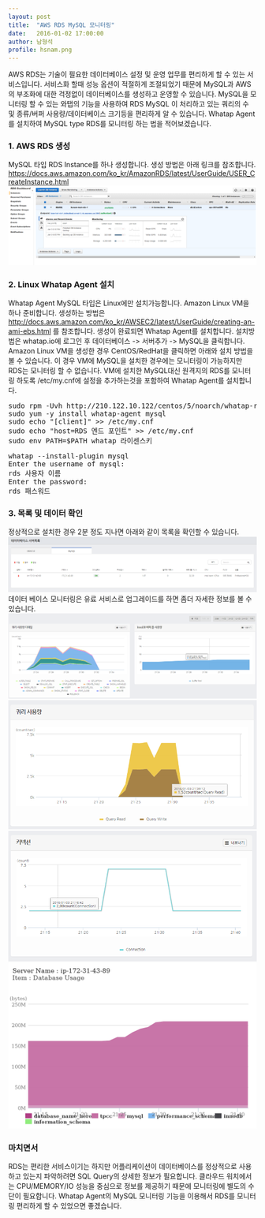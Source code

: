 ```yaml
---
layout: post
title:  "AWS RDS MySQL 모니터링"
date:   2016-01-02 17:00:00
author: 남형석
profile: hsnam.png
---
```

AWS RDS는 기술이 필요한 데이터베이스 설정 및 운영 업무를 편리하게 할 수 있는 서비스입니다. 서비스화 할때 성능 옵션이 적절하게 조절되었기 때문에 MySQL과 AWS의 부조화에 대한 걱정없이 데이터베이스를 생성하고 운영할 수 있습니다.
MySQL을 모니터링 할 수 있는 와탭의 기능을 사용하여 RDS MySQL 이 처리하고 있는 쿼리의 수 및 종류/버퍼 사용량/데이터베이스 크기등을 편리하게 알 수 있습니다.
Whatap Agent를 설치하여 MySQL type RDS를 모니터링 하는 법을 적어보겠습니다.

### 1. AWS RDS 생성
MySQL 타입 RDS Instance를 하나 생성합니다. 생성 방법은 아래 링크를 참조합니다.
https://docs.aws.amazon.com/ko_kr/AmazonRDS/latest/UserGuide/USER_CreateInstance.html
![AWS RDS](/assets/images/hsnam/02/2016-01-02-AWS-RDS-INSTANCE.PNG)

### 2. Linux Whatap Agent 설치
Whatap Agent MySQL 타입은 Linux에만 설치가능합니다. Amazon Linux VM을 하나 준비합니다.
생성하는 방법은 http://docs.aws.amazon.com/ko_kr/AWSEC2/latest/UserGuide/creating-an-ami-ebs.html 를 참조합니다.
생성이 완료되면 Whatap Agent를 설치합니다. 설치방법은 whatap.io에 로그인 후 데이터베이스 -> 서버추가 -> MySQL을 클릭합니다.
Amazon Linux VM을 생성한 경우 CentOS/RedHat을 클릭하면 아래와 설치 방법을 볼 수 있습니다. 
이 경우 VM에 MySQL을 설치한 경우에는 모니터링이 가능하지만 RDS는 모니터링 할 수 없습니다. 
VM에 설치한 MySQL대신 원격지의 RDS를 모니터링 하도록 /etc/my.cnf에 설정을 추가하는것을 포함하여 Whatap Agent를 설치합니다.
<pre>
sudo rpm -Uvh http://210.122.10.122/centos/5/noarch/whatap-repo-1.0-1.noarch.rpm
sudo yum -y install whatap-agent mysql
sudo echo "[client]" >> /etc/my.cnf
sudo echo "host=RDS 엔드 포인트" >> /etc/my.cnf
sudo env PATH=$PATH whatap 라이센스키
</pre>
<pre>
whatap --install-plugin mysql
Enter the username of mysql:
rds 사용자 이름
Enter the password:
rds 패스워드
</pre>

### 3. 목록 및 데이터 확인
정상적으로 설치한 경우 2분 정도 지나면 아래와 같이 목록을 확인할 수 있습니다.
![DATABASE LIST](/assets/images/hsnam/02/2016-01-02-AWS-RDS-PERFORMANCE-LIST.PNG)
데이터 베이스 모니터링은 유료 서비스로 업그레이드를 하면 좀더 자세한 정보를 볼 수 있습니다.
![DATABASE LIST](/assets/images/hsnam/02/2016-01-02-AWS-RDS-PERFORMANCE1.PNG)
![DATABASE LIST](/assets/images/hsnam/02/2016-01-02-AWS-RDS-PERFORMANCE2.PNG)
![DATABASE LIST](/assets/images/hsnam/02/2016-01-02-AWS-RDS-PERFORMANCE3.PNG)
![DATABASE LIST](/assets/images/hsnam/02/2016-01-02-AWS-RDS-PERFORMANCE4.PNG)

### 마치면서 
RDS는 편리한 서비스이기는 하지만 어플리케이션이 데이터베이스를 정상적으로 사용하고 있는지 파악하려면 SQL Query의 상세한 정보가 필요합니다.
클라우드 워치에서는 CPU/MEMORY/IO 성능을 중심으로 정보를 제공하기 때문에 모니터링에 별도의 수단이 필요합니다.
Whatap Agent의 MySQL 모니터링 기능을 이용해서 RDS를 모니터링 편리하게 할 수 있었으면 좋겠습니다.


